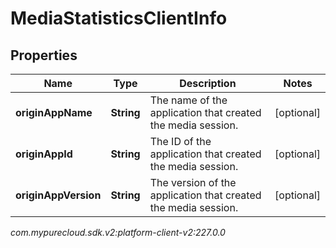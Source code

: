 # MediaStatisticsClientInfo


## Properties

| Name | Type | Description | Notes |
| ------------ | ------------- | ------------- | ------------- |
| **originAppName** | **String** | The name of the application that created the media session. |  [optional] |
| **originAppId** | **String** | The ID of the application that created the media session. |  [optional] |
| **originAppVersion** | **String** | The version of the application that created the media session. |  [optional] |




_com.mypurecloud.sdk.v2:platform-client-v2:227.0.0_
